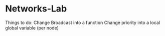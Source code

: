 # Networks-Lab

Things to do:
Change Broadcast into a function
Change priority into a local global variable (per node)
